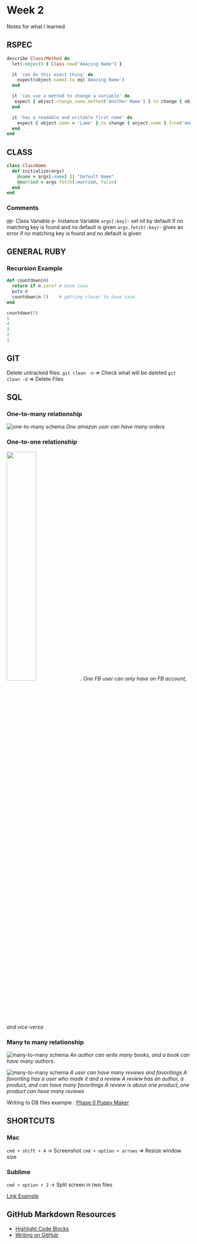 # Week 2
Notes for what I learned
## RSPEC
```ruby
describe Class/Method do
  let(:object) { Class.new("Amazing Name") }

  it 'can do this exact thing' do
    expect(object.name).to eq('Amazing Name')
  end

  it 'can use a method to change a variable' do
   expect { object.change_name_method('Another Name') }.to change { object.name }.to 'Lame'
  end

  it 'has a readable and writable first name' do
    expect { object.name = 'Lame' }.to change { onject.name }.from('Amazing Name').to('Lame')
  end
end
```

## CLASS
```ruby
class ClassName
  def initialize(args)
    @name = args[:name] || "Default Name"
    @married = args.fetch(:married, false)
  end
end
```
### Comments
`@@`- Class Variable
`@`- Instance Variable
`args[:key]`- set nil by default if no matching key is found and no default is given
`args.fetch(:key)`- gives an error if no matching key is found and no default is given

## GENERAL RUBY
### Recursion Example
```ruby
def countdown(n)
  return if n.zero? # base case
  puts n
  countdown(n-1)    # getting closer to base case
end

countdown(5)
5
4
3
2
1
```


## GIT
Delete untracked files:
` git clean -n ` => Check what will be deleted
` git clean -d ` => Delete Files

## SQL
### One-to-many relationship
![one-to-many schema](https://github.com/sf-sea-lions-2017/database-drill-one-to-many-schema-challenge/blob/master/readme-assets/schema-example.png)
*One amazon user can have many orders*
### One-to-one relationship
<img src="https://github.com/sf-sea-lions-2017/database-drill-one-to-one-schema-challenge/blob/master/readme-assets/facebook-account-schema.png" width="40%">.
*One FB user can only have on FB account, and vice-versa*
### Many to many relationship ###
![many-to-many schema](https://github.com/sf-sea-lions-2017/database-drill-many-to-many-schema-challenge/blob/master/readme-assets/many-to-many-schema.png)
*An author can write many books, and a book can have many authors.*

![many-to-many schema](https://github.com/sf-sea-lions-2017/database-drill-many-to-many-schema-challenge/blob/solo-lucaskuhn/many-to-many.png)
*A user can have many reviews and favoritings*
*A favoriting has a user who made it and a review*
*A review has an author, a product, and can have many favoritings*
*A review is about one product, one product can have many reviews*

Writing to DB files example : [Phase 0 Puppy Maker](https://github.com/LucasKuhn/phase-0-tracks/blob/master/databases/puppy_maker/puppy_maker.rb)


## SHORTCUTS
### Mac
` cmd + shift + 4 ` -> Screenshot
` cmd + option + arrows ` => Resize window size
### Sublime
` cmd + option + 2 ` -> Split screen in two files

<p><a href="https://github.com/LucasKuhn/notes">Link Example</a></p>

## GitHub Markdown Resources
- [Highlight Code Blocks](https://help.github.com/articles/creating-and-highlighting-code-blocks/)
- [Writing on GitHub](https://help.github.com/categories/writing-on-github/)

